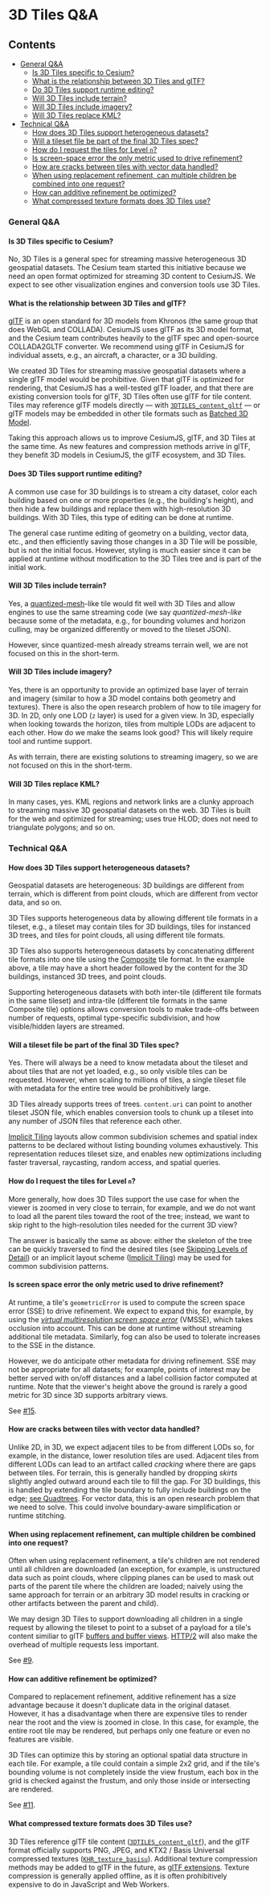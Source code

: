 # 3D Tiles Q&A

## Contents

* [General Q&A](#general-qa)
   * [Is 3D Tiles specific to Cesium?](#is-3d-tiles-specific-to-cesium)
   * [What is the relationship between 3D Tiles and glTF?](#what-is-the-relationship-between-3d-tiles-and-gltf)
   * [Do 3D Tiles support runtime editing?](#does-3d-tiles-support-runtime-editing)
   * [Will 3D Tiles include terrain?](#will-3d-tiles-include-terrain)
   * [Will 3D Tiles include imagery?](#will-3d-tiles-include-imagery)
   * [Will 3D Tiles replace KML?](#will-3d-tiles-replace-kml)
* [Technical Q&A](#technical-qa)
   * [How does 3D Tiles support heterogeneous datasets?](#how-does-3d-tiles-support-heterogeneous-datasets)
   * [Will a tileset file be part of the final 3D Tiles spec?](#will-a-tileset-file-be-part-of-the-final-3d-tiles-spec)
   * [How do I request the tiles for Level `n`?](#how-do-i-request-the-tiles-for-level-n)
   * [Is screen-space error the only metric used to drive refinement?](#is-screen-space-error-the-only-metric-used-to-drive-refinement)
   * [How are cracks between tiles with vector data handled?](#how-are-cracks-between-tiles-with-vector-data-handled)
   * [When using replacement refinement, can multiple children be combined into one request?](#when-using-replacement-refinement-can-multiple-children-be-combined-into-one-request)
   * [How can additive refinement be optimized?](#how-can-additive-refinement-be-optimized)
   * [What compressed texture formats does 3D Tiles use?](#what-compressed-texture-formats-does-3d-tiles-use)

### General Q&A

#### Is 3D Tiles specific to Cesium?

No, 3D Tiles is a general spec for streaming massive heterogeneous 3D geospatial datasets.  The Cesium team started this initiative because we need an open format optimized for streaming 3D content to CesiumJS.  We expect to see other visualization engines and conversion tools use 3D Tiles.

#### What is the relationship between 3D Tiles and glTF?

[glTF](https://www.khronos.org/gltf) is an open standard for 3D models from Khronos (the same group that does WebGL and COLLADA).  CesiumJS uses glTF as its 3D model format, and the Cesium team contributes heavily to the glTF spec and open-source COLLADA2GLTF converter.  We recommend using glTF in CesiumJS for individual assets, e.g., an aircraft, a character, or a 3D building.

We created 3D Tiles for streaming massive geospatial datasets where a single glTF model would be prohibitive.  Given that glTF is optimized for rendering, that CesiumJS has a well-tested glTF loader, and that there are existing conversion tools for glTF, 3D Tiles often use glTF for tile content. Tiles may reference glTF models directly — with [`3DTILES_content_gltf`](./extensions/3DTILES_content_gltf) — or glTF models may be embedded in other tile formats such as [Batched 3D Model](./specification/TileFormats/Batched3DModel/README.md).

Taking this approach allows us to improve CesiumJS, glTF, and 3D Tiles at the same time. As new features and compression methods arrive in glTF, they benefit 3D models in CesiumJS, the glTF ecosystem, and 3D Tiles.

#### Does 3D Tiles support runtime editing?

A common use case for 3D buildings is to stream a city dataset, color each building based on one or more properties (e.g., the building's height), and then hide a few buildings and replace them with high-resolution 3D buildings.  With 3D Tiles, this type of editing can be done at runtime.

The general case runtime editing of geometry on a building, vector data, etc., and then efficiently saving those changes in a 3D Tile will be possible, but is not the initial focus.  However, styling is much easier since it can be applied at runtime without modification to the 3D Tiles tree and is part of the initial work.

#### Will 3D Tiles include terrain?

Yes, a [quantized-mesh](https://github.com/CesiumGS/quantized-mesh/blob/main/README.md)-like tile would fit well with 3D Tiles and allow engines to use the same streaming code (we say _quantized-mesh-like_ because some of the metadata, e.g., for bounding volumes and horizon culling, may be organized differently or moved to the tileset JSON).

However, since quantized-mesh already streams terrain well, we are not focused on this in the short-term.

#### Will 3D Tiles include imagery?

Yes, there is an opportunity to provide an optimized base layer of terrain and imagery (similar to how a 3D model contains both geometry and textures).  There is also the open research problem of how to tile imagery for 3D.  In 2D, only one LOD (`z` layer) is used for a given view.  In 3D, especially when looking towards the horizon, tiles from multiple LODs are adjacent to each other.  How do we make the seams look good?  This will likely require tool and runtime support.

As with terrain, there are existing solutions to streaming imagery, so we are not focused on this in the short-term.

#### Will 3D Tiles replace KML?

In many cases, yes.  KML regions and network links are a clunky approach to streaming massive 3D geospatial datasets on the web.  3D Tiles is built for the web and optimized for streaming; uses true HLOD; does not need to triangulate polygons; and so on.

### Technical Q&A

#### How does 3D Tiles support heterogeneous datasets?

Geospatial datasets are heterogeneous: 3D buildings are different from terrain, which is different from point clouds, which are different from vector data, and so on.

3D Tiles supports heterogeneous data by allowing different tile formats in a tileset, e.g., a tileset may contain tiles for 3D buildings, tiles for instanced 3D trees, and tiles for point clouds, all using different tile formats.

3D Tiles also supports heterogeneous datasets by concatenating different tile formats into one tile using the [Composite](./specification/TileFormats/Composite/README.md) tile format.  In the example above, a tile may have a short header followed by the content for the 3D buildings, instanced 3D trees, and point clouds.

Supporting heterogeneous datasets with both inter-tile (different tile formats in the same tileset) and intra-tile (different tile formats in the same Composite tile) options allows conversion tools to make trade-offs between number of requests, optimal type-specific subdivision, and how visible/hidden layers are streamed.

#### Will a tileset file be part of the final 3D Tiles spec?

Yes.  There will always be a need to know metadata about the tileset and about tiles that are not yet loaded, e.g., so only visible tiles can be requested.  However, when scaling to millions of tiles, a single tileset file with metadata for the entire tree would be prohibitively large.

3D Tiles already supports trees of trees. `content.uri` can point to another tileset JSON file, which enables conversion tools to chunk up a tileset into any number of JSON files that reference each other.

[Implicit Tiling](./specification/ImplicitTiling) layouts allow common subdivision schemes and spatial index patterns to be declared without listing bounding volumes exhaustively. This representation reduces tileset size, and enables new optimizations including faster traversal, raycasting, random access, and spatial queries.

#### How do I request the tiles for Level `n`?

More generally, how does 3D Tiles support the use case for when the viewer is zoomed in very close to terrain, for example, and we do not want to load all the parent tiles toward the root of the tree; instead, we want to skip right to the high-resolution tiles needed for the current 3D view?

The answer is basically the same as above: either the skeleton of the tree can be quickly traversed to find the desired tiles (see [Skipping Levels of Detail](https://cesium.com/blog/2017/05/05/skipping-levels-of-detail/)) or an implicit layout scheme ([Implicit Tiling](./specification/ImplicitTiling)) may be used for common subdivision patterns.

#### Is screen space error the only metric used to drive refinement?

At runtime, a tile's `geometricError` is used to compute the screen space error (SSE) to drive refinement.  We expect to expand this, for example, by using the [_virtual multiresolution screen space error_](http://www.dis.unal.edu.co/profesores/pierre/MyHome/publications/papers/vmsse.pdf) (VMSSE), which takes occlusion into account.  This can be done at runtime without streaming additional tile metadata.  Similarly, fog can also be used to tolerate increases to the SSE in the distance.

However, we do anticipate other metadata for driving refinement.  SSE may not be appropriate for all datasets; for example, points of interest may be better served with on/off distances and a label collision factor computed at runtime.  Note that the viewer's height above the ground is rarely a good metric for 3D since 3D supports arbitrary views.

See [#15](https://github.com/CesiumGS/3d-tiles/issues/15).

#### How are cracks between tiles with vector data handled?

Unlike 2D, in 3D, we expect adjacent tiles to be from different LODs so, for example, in the distance, lower resolution tiles are used.  Adjacent tiles from different LODs can lead to an artifact called _cracking_ where there are gaps between tiles.  For terrain, this is generally handled by dropping _skirts_ slightly angled outward around each tile to fill the gap.  For 3D buildings, this is handled by extending the tile boundary to fully include buildings on the edge; [see Quadtrees](./specification/README.md#quadtrees).  For vector data, this is an open research problem that we need to solve.  This could involve boundary-aware simplification or runtime stitching.

#### When using replacement refinement, can multiple children be combined into one request?

Often when using replacement refinement, a tile's children are not rendered until all children are downloaded (an exception, for example, is unstructured data such as point clouds, where clipping planes can be used to mask out parts of the parent tile where the children are loaded; naively using the same approach for terrain or an arbitrary 3D model results in cracking or other artifacts between the parent and child).

We may design 3D Tiles to support downloading all children in a single request by allowing the tileset to point to a subset of a payload for a tile's content similiar to glTF [buffers and buffer views](https://github.com/KhronosGroup/glTF/tree/master/specification/2.0#buffers-and-buffer-views).  [HTTP/2](http://chimera.labs.oreilly.com/books/1230000000545/ch12.html#_brief_history_of_spdy_and_http_2) will also make the overhead of multiple requests less important.

See [#9](https://github.com/CesiumGS/3d-tiles/issues/9).

#### How can additive refinement be optimized?

Compared to replacement refinement, additive refinement has a size advantage because it doesn't duplicate data in the original dataset.  However, it has a disadvantage when there are expensive tiles to render near the root and the view is zoomed in close.  In this case, for example, the entire root tile may be rendered, but perhaps only one feature or even no features are visible.

3D Tiles can optimize this by storing an optional spatial data structure in each tile.  For example, a tile could contain a simple 2x2 grid, and if the tile's bounding volume is not completely inside the view frustum, each box in the grid is checked against the frustum, and only those inside or intersecting are rendered.

See [#11](https://github.com/CesiumGS/3d-tiles/issues/11).

#### What compressed texture formats does 3D Tiles use?

3D Tiles reference glTF tile content ([`3DTILES_content_gltf`](./extensions/3DTILES_content_gltf)), and the glTF format officially supports PNG, JPEG, and KTX2 / Basis Universal compressed textures ([`KHR_texture_basisu`](https://github.com/KhronosGroup/glTF/blob/main/extensions/2.0/Khronos/KHR_texture_basisu)). Additional texture compression methods may be added to glTF in the future, as [glTF extensions](https://github.com/KhronosGroup/glTF/tree/main/extensions). Texture compression is generally applied offline, as it is often prohibitively expensive to do in JavaScript and Web Workers.
